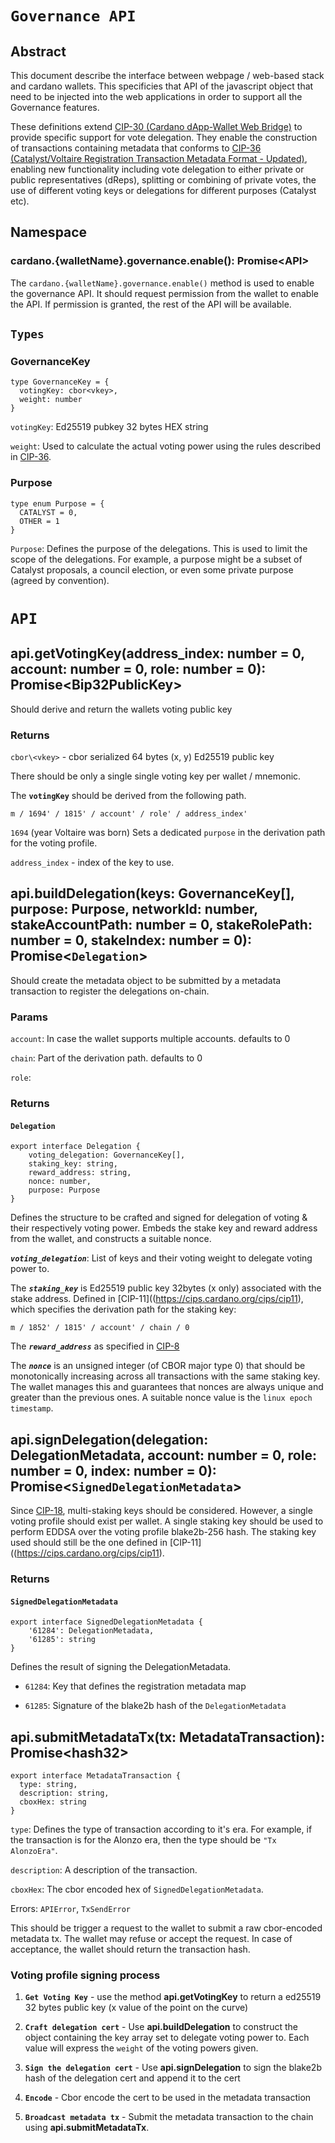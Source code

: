 # `Governance API`

## **Abstract**

This document describe the interface between webpage / web-based stack and cardano wallets. This specificies that API of the javascript object that need to be injected into the web applications in order to support all the Governance features.

These definitions extend [CIP-30 (Cardano dApp-Wallet Web Bridge)](https://cips.cardano.org/cips/cip30/) to provide specific support for vote delegation.
They enable the construction of transactions containing metadata that conforms to
[CIP-36 (Catalyst/Voltaire Registration Transaction Metadata Format - Updated)](https://cips.cardano.org/cips/cip36/),
enabling new functionality including vote delegation to either private or public representatives (dReps),
splitting or combining of private votes,
the use of different voting keys or delegations
for different purposes (Catalyst etc).

## **Namespace**

### **cardano.{walletName}.governance.enable(): Promise\<API>**
The `cardano.{walletName}.governance.enable()` method is used to enable the governance API. It should request permission from the wallet to enable the API. If permission is granted, the rest of the API will be available. 

## `Types`

### **GovernanceKey**

```
type GovernanceKey = {
  votingKey: cbor<vkey>,
  weight: number
}

```

`votingKey`: Ed25519 pubkey 32 bytes HEX string  

`weight`: Used to calculate the actual voting power using the rules described
in 
[CIP-36](https://cips.cardano.org/cips/cip36/).


### **Purpose**

```
type enum Purpose = {
  CATALYST = 0,
  OTHER = 1
}

```

`Purpose`: Defines the purpose of the delegations. This is used to limit the scope of the delegations.  For example, a purpose might be a subset of Catalyst proposals, a council election, or even some private purpose (agreed by convention).


# **`API`**

## **api.getVotingKey**(address_index: number = 0, account: number = 0, role: number = 0): Promise\<Bip32PublicKey>

Should derive and return the wallets voting public key

### **Returns**
`cbor\<vkey>` - cbor serialized 64 bytes (x, y) Ed25519 public key  

There should be only a single single voting key per wallet / mnemonic. 

The **`votingKey`** should be derived from the following path. 

```
m / 1694' / 1815' / account' / role' / address_index'
```

`1694` (year Voltaire was born) Sets a dedicated `purpose` in the derivation path for the voting profile.  

`address_index` - index of the key to use. 


## **api.buildDelegation**(keys: GovernanceKey[], purpose: Purpose, networkId: number, stakeAccountPath: number = 0, stakeRolePath: number = 0, stakeIndex: number = 0): Promise\<**`Delegation`**>

Should create the metadata object to be submitted by a metadata transaction to register the delegations on-chain. 

### **Params**

`account`: In case the wallet supports multiple accounts. defaults to 0

`chain`: Part of the derivation path. defaults to 0

`role`: 

### **Returns**

#### **`Delegation`**

```
export interface Delegation {
    voting_delegation: GovernanceKey[],
    staking_key: string,
    reward_address: string,
    nonce: number,
    purpose: Purpose
}
```

Defines the structure to be crafted and signed for delegation of voting & their respectively voting power.   Embeds the stake key and reward address from the wallet, and constructs a suitable nonce.

***`voting_delegation`***: List of keys and their voting weight to delegate voting power to.

The ***`staking_key`*** is Ed25519 public key 32bytes (x only) associated with the stake address. Defined in [CIP-11]((https://cips.cardano.org/cips/cip11), which specifies the derivation path for the staking key: 

```
m / 1852' / 1815' / account' / chain / 0
```

The ***`reward_address`*** as specified in [CIP-8](https://cips.cardano.org/cips/cip8/#addressformats) 


The ***`nonce`*** is an unsigned integer (of CBOR major type 0) that should be monotonically increasing across all transactions with the same staking key. The wallet manages this and guarantees that nonces are always unique and greater than the previous ones. A suitable nonce value is the `linux epoch timestamp`.


## **api.signDelegation**(delegation: DelegationMetadata, account: number = 0, role: number = 0, index: number = 0): Promise\<**`SignedDelegationMetadata`**>

Since [CIP-18](https://cips.cardano.org/cips/cip18), multi-staking keys should be considered.  However, a single voting profile should exist per wallet. A single staking key should be used to perform EDDSA over the voting profile blake2b-256 hash.  The staking key used should still be the one defined in [CIP-11]((https://cips.cardano.org/cips/cip11). 

### **Returns**

#### **`SignedDelegationMetadata`**

```
export interface SignedDelegationMetadata {
    '61284': DelegationMetadata,
    '61285': string
}
```

Defines the result of signing the DelegationMetadata.

- `61284`: Key that defines the registration metadata map

- `61285`: Signature of the blake2b hash of the `DelegationMetadata`

## **api.submitMetadataTx(tx: MetadataTransaction): Promise\<hash32>**

```
export interface MetadataTransaction {
  type: string,
  description: string,
  cboxHex: string
}
```

`type`: Defines the type of transaction according to it's era. For example, if the transaction is for the Alonzo era, then the type should be `"Tx AlonzoEra"`.

`description`: A description of the transaction.

`cboxHex`: The cbor encoded hex of `SignedDelegationMetadata`.

Errors: `APIError`, `TxSendError`

This should be trigger a request to the wallet to submit a raw cbor-encoded metadata tx. The wallet may refuse or accept the request.
In case of acceptance, the wallet should return the transaction hash.

### Voting profile signing process

1. **`Get Voting Key`** - use the method **api.getVotingKey** to return a ed25519 32 bytes public key (x value of the point on the curve)

2. **`Craft delegation cert`** - Use **api.buildDelegation** to construct the object containing the key array set to delegate voting power to. Each value will express the `weight` of the voting powers given.

3. **`Sign the delegation cert`** - Use **api.signDelegation** to sign the blake2b hash of the delegation cert and append it to the cert

4. **`Encode`** - Cbor encode the cert to be used in the metadata transaction

5. **`Broadcast metadata tx`** - Submit the metadata transaction to the chain using **api.submitMetadataTx**.
